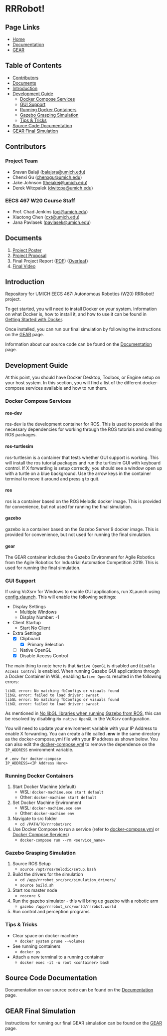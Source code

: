 # RRRobot! <!-- omit in toc -->

## Page Links <!-- omit in toc -->
- [Home](home.md)
- [Documentation](documentation.md)
- [GEAR](gear.md)

## Table of Contents <!-- omit in toc -->
- [Contributors](#contributors)
- [Documents](#documents)
- [Introduction](#introduction)
- [Development Guide](#development-guide)
  - [Docker Compose Services](#docker-compose-services)
  - [GUI Support](#gui-support)
  - [Running Docker Containers](#running-docker-containers)
  - [Gazebo Grasping Simulation](#gazebo-grasping-simulation)
  - [Tips & Tricks](#tips--tricks)
- [Source Code Documentation](#source-code-documentation)
- [GEAR Final Simulation](#gear-final-simulation)

## Contributors

### Project Team <!-- omit in toc -->

- Sravan Balaji ([balajsra@umich.edu](mailto:balajsra@umich.edu))
- Chenxi Gu ([chenxgu@umich.edu](mailto:chenxgu@umich.edu))
- Jake Johnson ([thejakej@umich.edu](mailto:thejakej@umich.edu))
- Derek Witcpalek ([dwitcpa@umich.edu](mailto:dwitcpa@umich.edu))

### EECS 467 W20 Course Staff <!-- omit in toc -->

- Prof. Chad Jenkins ([ocj@umich.edu](mailto:ocj@umich.edu))
- Xiaotong Chen ([cxt@umich.edu](mailto:cxt@umich.edu))
- Jana Pavlasek ([pavlasek@umich.edu](mailto:pavlasek@umich.edu))

## Documents

1. [Project Poster](1.%20Project%20Poster.pdf)
2. [Project Proposal](2.%20Project%20Proposal.pdf)
3. Final Project Report ([PDF](3.%20Final%20Report.pdf)) ([Overleaf](https://www.overleaf.com/read/ncvksrzpvbmr))
4. [Final Video](https://youtu.be/8zPHrQUhbwU)

## Introduction

Repository for UMICH EECS 467: Autonomous Robotics (W20) RRRobot! project.

To get started, you will need to install Docker on your system. Information on what Docker is, how to install it, and how to use it can be found in [Getting Started with Docker](https://sravanbalaji.com/blog_posts/blog_docker.html).

Once installed, you can run our final simulation by following the instructions on the [GEAR](gear.md) page.

Information about our source code can be found on the [Documentation](documentation.md) page.

## Development Guide

At this point, you should have Docker Desktop, Toolbox, or Engine setup on your host system. In this section, you will find a list of the different docker-compose services available and how to run them.

### Docker Compose Services

#### ros-dev <!-- omit in toc -->

ros-dev is the development container for ROS. This is used to provide all the necessary dependencies for working through the ROS tutorials and creating ROS packages.

#### ros-turtlesim <!-- omit in toc -->

ros-turtlesim is a container that tests whether GUI support is working. This will install the ros tutorial packages and run the turtlesim GUI with keyboard control. If X forwarding is setup correctly, you should see a window open up with a turtle on a blue background. Use the arrow keys in the container terminal to move it around and press `q` to quit.

#### ros <!-- omit in toc -->

ros is a container based on the ROS Melodic docker image. This is provided for convenience, but not used for running the final simulation.

#### gazebo <!-- omit in toc -->

gazebo is a container based on the Gazebo Server 9 docker image. This is provided for convenience, but not used for running the final simulation.

#### gear <!-- omit in toc -->

The GEAR container includes the Gazebo Environment for Agile Robotics from the Agile Robotics for Industrial Automation Competition 2019. This is used for running the final simulation.

### GUI Support

If using VcXsrv for Windows to enable GUI applications, run XLaunch using [config.xlaunch](https://github.com/EECS-467-W20-RRRobot-Project/RRRobot/blob/master/utils/config.xlaunch). This will enable the following settings:

- Display Settings
  - Multiple Windows
  - Display Number: -1
- Client Startup
  - Start No Client
- Extra Settings
  - [x] Clipboard
    - [x] Primary Selection
  - [ ] Native OpenGL
  - [x] Disable Access Control

The main thing to note here is that `Native OpenGL` is disabled and `Disable Access Control` is enabled. When running Gazebo GUI applications through a Docker Container in WSL, enabling `Native OpenGL` resulted in the following errors:

```
libGL error: No matching fbConfigs or visuals found
libGL error: failed to load driver: swrast
libGL error: No matching fbConfigs or visuals found
libGL error: failed to load driver: swrast
```

As mentioned in [No libGL libraries when running Gazebo from ROS](https://github.com/microsoft/WSL/issues/3644#issuecomment-434556680), this can be resolved by disabling `No native OpenGL` in the VcXsrv configuration.

You will need to update your environment variable with your IP Address to enable X forwarding. You can create a file called **.env** in the same directory as the docker-compose.yml file with your IP address as shown below. You can also edit the [docker-compose.yml](https://github.com/EECS-467-W20-RRRobot-Project/RRRobot/blob/master/docker_env/docker-compose.yml) to remove the dependence on the `IP_ADDRESS` environment variable.

```
# .env for docker-compose
IP_ADDRESS=<IP Address Here>
```

### Running Docker Containers

1. Start Docker Machine (default)
    - WSL: `docker-machine.exe start default`
    - Other: `docker-machine start default`
2. Set Docker Machine Environment
    - WSL: `docker-machine.exe env`
    - Other: `docker-machine env`
3. Navigate to src folder
    - `cd /PATH/TO/rrrobot/src`
4. Use Docker Compose to run a service (refer to [docker-compose.yml](https://github.com/EECS-467-W20-RRRobot-Project/RRRobot/blob/master/docker_env/docker-compose.yml) or [Docker Compose Services](#docker-compose-services))
   - `docker-compose run --rm <service_name>`

### Gazebo Grasping Simulation

1. Source ROS Setup
   - `source /opt/ros/melodic/setup.bash`
2. Build the drivers for the simulation
   - `cd /app/rrrobot_src/src/simulation_drivers/`
   - `source build.sh`
3. Start ros master node
   - `roscore &`
4. Run the gazebo simulator - this will bring up gazebo with a robotic arm
   - `gazebo /app/rrrobot_src/world/rrrobot.world`
5. Run control and perception programs

### Tips & Tricks

- Clear space on docker machine
  - `docker system prune --volumes`
- See running containers
  - `docker ps`
- Attach a new terminal to a running container
  - `docker exec -it -u root <container> bash`

## Source Code Documentation

Documentation on our source code can be found on the [Documentation](documentation.md) page.

## GEAR Final Simulation

Instructions for running our final GEAR simulation can be found on the [GEAR](gear.md) page.
